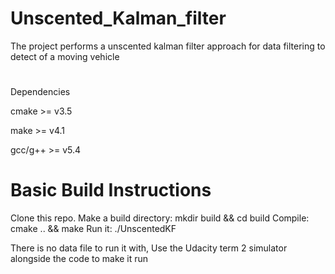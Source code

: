 # Unscented_Kalman_filter
The project performs a unscented kalman filter approach for data filtering to detect of a moving vehicle 


#
Dependencies

cmake >= v3.5

make >= v4.1

gcc/g++ >= v5.4


# Basic Build Instructions
Clone this repo.
Make a build directory: mkdir build && cd build
Compile: cmake .. && make
Run it: ./UnscentedKF 

There is no data file to run it with, Use the Udacity term 2 simulator alongside the code to make it run 

